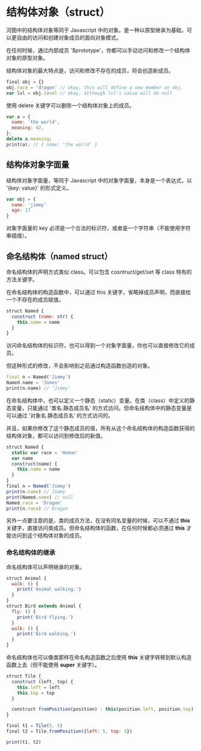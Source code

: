 # 结构体对象（struct）

河图中的结构体对象等同于 Javascript 中的对象。是一种以原型继承为基础，可以更自由的访问和创建对象成员的面向对象模式。

在任何时候，通过内部成员 '$prototype'，你都可以手动访问和修改一个结构体对象的原型对象。

结构体对象的最大特点是，访问和修改不存在的成员，将会创造新成员。

```javascript
final obj = {}
obj.race = 'dragon' // okay, this will define a new member on obj.
var lvl = obj.level // okay, although lvl's value will be null
```

使用 delete 关键字可以删除一个结构体对象上的成员。

```javascript
var a = {
  name: 'the world',
  meaning: 42,
};
delete a.meaning;
print(a); // { name: 'the world' }
```

## 结构体对象字面量

结构体对象字面量，等同于 Javascript 中的对象字面量，本身是一个表达式，以 '{key: value}' 的形式定义。

```javascript
var obj = {
  name: 'jimmy'
  age: 17
}
```

对象字面量的 key 必须是一个合法的标识符，或者是一个字符串（不能使用字符串插值）。

## 命名结构体（named struct）

命名结构体的声明方式类似 class。可以包含 cosntruct/get/set 等 class 特有的方法关键字。

在命名结构体的构造函数中，可以通过 this 关键字，省略掉成员声明，而直接给一个不存在的成员赋值。

```javascript
struct Named {
  construct (name: str) {
    this.name = name
  }
}
```

访问命名结构体的标识符，也可以得到一个对象字面量，你也可以直接修改它的成员。

但这种形式的修改，不会影响到之前通过构造函数创造的对象。

```dart
final n = Named('Jimmy')
Named.name = 'Jones'
print(n.name) // 'Jimmy'
```

在命名结构体中，也可以定义一个静态（static）变量。在类（class）中定义的静态变量，只能通过 '类名.静态成员名' 的方式访问。但命名结构体中的静态变量是可以通过 '对象名.静态成员名' 的方式访问的。

并且，如果你修改了这个静态成员的值，所有从这个命名结构体的构造函数获得的结构体对象，都可以访问到修改后的新值。

```javascript
struct Named {
  static var race = 'Human'
  var name
  construct(name) {
    this.name = name
  }
}
final n = Named('Jimmy')
print(n.name) // Jimmy
print(Named.name) // null
Named.race = 'Dragon'
print(n.race) // Dragon
```

另外一点要注意的是，类的成员方法，在没有同名变量的时候，可以不通过 **this** 关键字，直接访问类成员。但命名结构体的函数，在任何时候都必须通过 **this** 才能访问到这个结构体对象的成员。

### 命名结构体的继承

命名结构体可以声明继承的对象。

```javascript
struct Animal {
  walk: () {
    print('Animal walking.')
  }
}
struct Bird extends Animal {
  fly: () {
    print('Bird flying.')
  }
  walk: () {
    print('Bird walking.')
  }
}
```

命名结构体也可以像类那样在命名构造函数之后使用 **this** 关键字转移到默认构造函数上去（但不能使用 **super** 关键字）。

```javascript
struct Tile {
  construct (left, top) {
    this.left = left
    this.top = top
  }

  construct fromPosition(position) : this(position.left, position.top)
}

final t1 = Tile(5, 5)
final t2 = Tile.fromPosition({left: 5, top: 5})

print(t1, t2)
```
